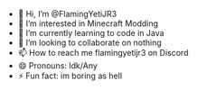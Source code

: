 - 👋 Hi, I’m @FlamingYetiJR3
- 👀 I’m interested in Minecraft Modding
- 🌱 I’m currently learning to code in Java
- 💞️ I’m looking to collaborate on nothing
- 📫 How to reach me flamingyetijr3 on Discord
- 😄 Pronouns: Idk/Any
- ⚡ Fun fact: im boring as hell

<!---
FlamingYetiJR3/FlamingYetiJR3 is a ✨ special ✨ repository because its `README.md` (this file) appears on your GitHub profile.
You can click the Preview link to take a look at your changes.
--->
